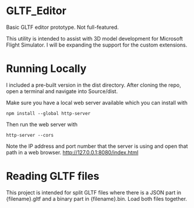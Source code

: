 # GLTF_Editor
Basic GLTF editor prototype. Not full-featured.

This utility is intended to assist with 3D model development for Microsoft Flight Simulator. I will be expanding the support for the custom extensions. 

# Running Locally
I included a pre-built version in the dist directory. After cloning the repo, open a terminal and navigate into Source/dist. 

Make sure you have a local web server available which you can install with 
```
npm install --global http-server
```
Then run the web server with 
```
http-server --cors
```
Note the IP address and port number that the server is using and open that path in a web browser.
http://127.0.0.1:8080/index.html

# Reading GLTF files
This project is intended for split GLTF files where there is a JSON part in {filename}.gltf and a binary part in {filename}.bin. Load both files together. 

